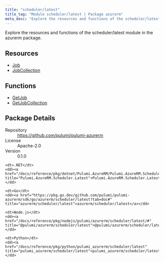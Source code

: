 ```yaml
---
title: "scheduler/latest"
title_tag: "Module scheduler/latest | Package azurerm"
meta_desc: "Explore the resources and functions of the scheduler/latest module in the azurerm package."
---
```


<!-- WARNING: this file was generated by Pulumi Docs Generator. -->
<!-- Do not edit by hand unless you're certain you know what you are doing! -->

Explore the resources and functions of the scheduler/latest module in the azurerm package.

<h2 id="resources">Resources</h2>
<ul class="api">
    <li><a href="job" title="Job"><span class="symbol resource"></span>Job</a></li>
    <li><a href="jobcollection" title="JobCollection"><span class="symbol resource"></span>JobCollection</a></li>
</ul>

<h2 id="functions">Functions</h2>
<ul class="api">
    <li><a href="getjob" title="GetJob"><span class="symbol function"></span>GetJob</a></li>
    <li><a href="getjobcollection" title="GetJobCollection"><span class="symbol function"></span>GetJobCollection</a></li>
</ul>

<h2 id="package-details">Package Details</h2>
<dl class="package-details">
	<dt>Repository</dt>
	<dd><a href="https://github.com/pulumi/pulumi-azurerm">https://github.com/pulumi/pulumi-azurerm</a></dd>
	<dt>License</dt>
	<dd>Apache-2.0</dd>
	<dt>Version</dt>
	<dd>0.1.0</dd>
</dl>



<dl class="tabular">

    <dt>.NET</dt>
    <dd><a href="/docs/reference/pkg/dotnet/Pulumi.AzureRM/Pulumi.AzureRM.Scheduler.Latest.html" title="Pulumi.AzureRM.Scheduler.Latest">Pulumi.AzureRM.Scheduler.Latest</a></dd>

    <dt>Go</dt>
    <dd><a href="https://pkg.go.dev/github.com/pulumi/pulumi-azurerm/sdk/go/azurerm/scheduler/latest?tab=doc#" title="azurerm/scheduler/latest">azurerm/scheduler/latest</a></dd>

    <dt>Node.js</dt>
    <dd><a href="/docs/reference/pkg/nodejs/pulumi/azurerm/scheduler/latest/#" title="@pulumi/azurerm/scheduler/latest">@pulumi/azurerm/scheduler/latest</a></dd>

    <dt>Python</dt>
    <dd><a href="/docs/reference/pkg/python/pulumi_azurerm/scheduler/latest" title="pulumi_azurerm/scheduler/latest">pulumi_azurerm/scheduler/latest</a></dd>

</dl>

